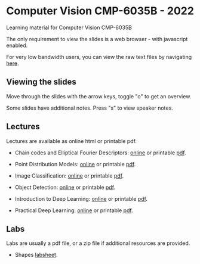 # Computer Vision CMP-6035B - 2022

Learning material for Computer Vision CMP-6035B

The only requirement to view the slides is a web browser - with javascript enabled.

For very low bandwidth users, you can view the raw text files
by navigating [here](https://github.com/uea-teaching/computer-vision-2022).

## Viewing the slides

Move through the slides with the arrow keys, toggle "o" to get an overview.

Some slides have additional notes. Press "s" to view speaker notes.

## Lectures

Lectures are available as online html or printable pdf.

- Chain codes and Elliptical Fourier Descriptors: [online](lectures/shapes-01.html)
  or printable [pdf](lectures/shapes-01.bmr.pdf).

- Point Distribution Models: [online](lectures/shapes-02.html)
  or printable [pdf](lectures/shapes-02.bmr.pdf).

- Image Classification: [online](lectures/image-classification.html)
  or printable [pdf](lectures/image-classification.bmr.pdf).

- Object Detection: [online](lectures/object-detection.html)
  or printable [pdf](lectures/object-detection.bmr.pdf).

- Introduction to Deep Learning: [online](lectures/deep-learning-01.html)
  or printable [pdf](lectures/deep-learning-01.bmr.pdf).

- Practical Deep Learning: [online](lectures/deep-learning-02.html)
  or printable [pdf](lectures/deep-learning-02.bmr.pdf).

## Labs

Labs are usually a pdf file, or a zip file if additional resources are provided.

- Shapes [labsheet](labs/shapes.lab.pdf).
